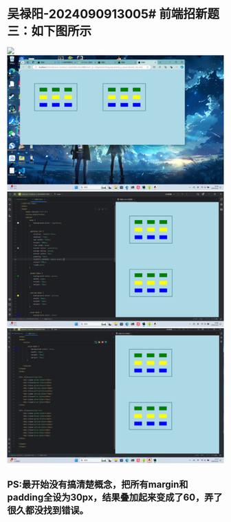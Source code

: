  # 吴禄阳-2024090913005# 前端招新题三：如下图所示

![](/吴禄阳-2024090913005-前端-3.png)
![](/吴禄阳-2024090913005-前端-3.1.png)
![](/吴禄阳-2024090913005-前端-3.2.png)
![](/吴禄阳-2024090913005-前端-3.3.png)
## PS:最开始没有搞清楚概念，把所有margin和padding全设为30px，结果叠加起来变成了60，弄了很久都没找到错误。